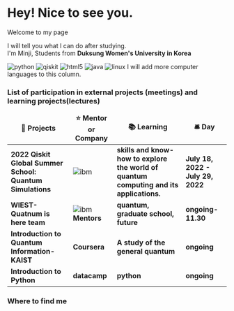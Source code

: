 <h1> Hey! Nice to see you.</h1>
<p>Welcome to my page
<p> I will tell you what I can do after studying. </br> I'm Minji, Students from <b> Duksung Women's University in Korea </b> 
<p>
   <img alt="python" src="https://img.shields.io/badge/-python-3776AB?style=flat-square&logo=python&logoColor=white" />
   <img alt="qiskit" src="https://img.shields.io/badge/-qiskit-6929C4?style=flat-square&logo=qiskit&logoColor=white" />
   <img alt="html5" src="https://img.shields.io/badge/-html5-E34F26?style=flat-square&logo=html5&logoColor=white" />
   <img alt="java" src="https://img.shields.io/badge/-javascript-F7DF1E?style=flat-square&logo=javascript&logoColor=white" />
   <img alt="linux" src="https://img.shields.io/badge/-linux-FCC624?style=flat-square&logo=linux&logoColor=white" />
   I will add more computer languages to this column.
</p>
<h3> List of participation in external projects (meetings) and learning projects(lectures) </h3>
<table>
  <thead align="center">
    <tr border: none;>
      <td><b>🎁 Projects</b></td>
      <td><b>⭐ Mentor or Company</b></td>
      <td><b>📚 Learning</b></td>
      <td><b>🛎 Day</b?</td>
    </tr>
  </thead>
  <tbody>
    <tr> 
      <td><b>2022 Qiskit Global Summer School: Quantum Simulations</b></td>
      <td><img alt="ibm" src="https://img.shields.io/badge/-ibm-052FAD?style=flat-square&logo=ibm&logoColor=white" /> </td>
      <td><b>skills and know-how to explore the world of quantum computing and its applications.</b></td>
      <td><b>July 18, 2022 - July 29, 2022</b?></td>
    </tr>
    <tr>
       <td><b>WIEST-Quatnum is here team</b></td>
       <td><img alt="ibm" src="https://img.shields.io/badge/-ibm-052FAD?style=flat-square&logo=ibm&logoColor=white" /><b> Mentors </b> </td>
       <td><b> quantum, graduate school, future</b></td>
       <td><b> ongoing- 11.30 </b></td>
     </tr>
     <tr>
        <td><b>Introduction to Quantum Information-KAIST</b></td>
        <td><b>Coursera</b></td>
        <td><b>A study of the general quantum </b></td>
        <td><b> ongoing </b></td>
     </tr>
     <tr>
        <td><b>Introduction to Python</b></td>
        <td><b>datacamp</b></td>
        <td><b>python</b></td>
        <td><b>ongoing</b></td>
     </tr>
   </tbody>
 </table>
 <h3>Where to find me</h3>
 <p>
       
